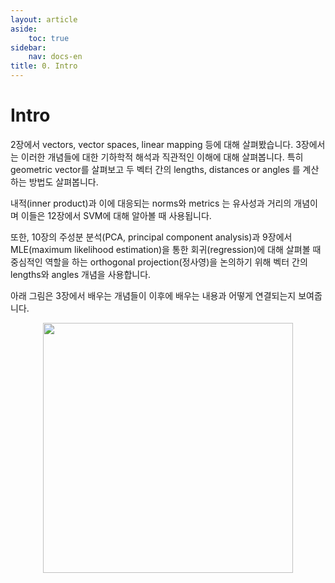 ```yaml
---
layout: article
aside:
    toc: true
sidebar:
    nav: docs-en
title: 0. Intro
---
```


# Intro

2장에서 vectors, vector spaces, linear mapping 등에 대해 살펴봤습니다. 3장에서는 이러한 개념들에 대한 기하학적 해석과 직관적인 이해에 대해 살펴봅니다. 특히 geometric vector를 살펴보고 두 벡터 간의 lengths, distances or angles 를 계산하는 방법도 살펴봅니다.

내적(inner product)과 이에 대응되는 norms와 metrics 는 유사성과 거리의 개념이며 이들은 12장에서 SVM에 대해 알아볼 때 사용됩니다. 

또한, 10장의 주성분 분석(PCA, principal component analysis)과 9장에서 MLE(maximum likelihood estimation)을 통한 회귀(regression)에 대해 살펴볼 때 중심적인 역할을 하는 orthogonal projection(정사영)을 논의하기 위해 벡터 간의 lengths와 angles 개념을 사용합니다.

아래 그림은 3장에서 배우는 개념들이 이후에 배우는 내용과 어떻게 연결되는지 보여줍니다.

<div align="center"><img src="{{ site.baseurl }}/assets/images/figures/figure3.1.png" height=400px></div>